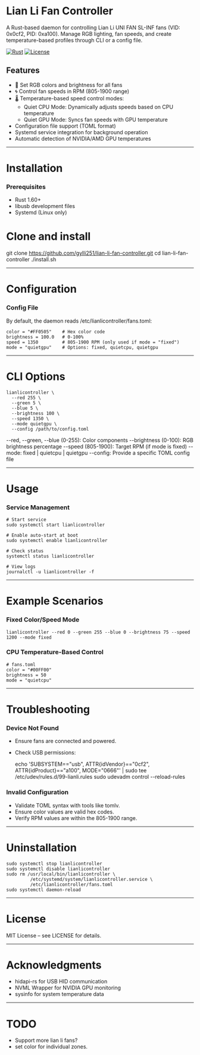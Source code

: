 # Lian Li Fan Controller

A Rust-based daemon for controlling Lian Li UNI FAN SL-INF fans (VID: 0x0cf2, PID: 0xa100). Manage RGB lighting, fan speeds, and create temperature-based profiles through CLI or a config file.

[![Rust](https://img.shields.io/badge/Rust-1.60%2B-blue?logo=rust)](https://www.rust-lang.org/)
[![License](https://img.shields.io/badge/License-MIT-green.svg)](LICENSE)

## Features

- 🎨 Set RGB colors and brightness for all fans
- 🌀 Control fan speeds in RPM (805-1900 range)
- 🌡️ Temperature-based speed control modes:
  - Quiet CPU Mode: Dynamically adjusts speeds based on CPU temperature
  - Quiet GPU Mode: Syncs fan speeds with GPU temperature
- Configuration file support (TOML format)
- Systemd service integration for background operation
- Automatic detection of NVIDIA/AMD GPU temperatures

--------------------------------------------------

# Installation

### Prerequisites

- Rust 1.60+
- libusb development files
- Systemd (Linux only)

# Clone and install
git clone https://github.com/gylli251/lian-li-fan-controller.git
cd lian-li-fan-controller
./install.sh

--------------------------------------------------

# Configuration

### Config File

By default, the daemon reads /etc/lianlicontroller/fans.toml:

    color = "#FF0505"    # Hex color code
    brightness = 100.0   # 0-100%
    speed = 1350         # 805-1900 RPM (only used if mode = "fixed")
    mode = "quietgpu"    # Options: fixed, quietcpu, quietgpu


--------------------------------------------------

# CLI Options

    lianlicontroller \
      --red 255 \
      --green 5 \
      --blue 5 \
      --brightness 100 \
      --speed 1350 \
      --mode quietgpu \
      --config /path/to/config.toml

--red, --green, --blue (0-255): Color components
--brightness (0-100): RGB brightness percentage
--speed (805-1900): Target RPM (if mode is fixed)
--mode: fixed | quietcpu | quietgpu
--config: Provide a specific TOML config file

--------------------------------------------------

# Usage

### Service Management

    # Start service
    sudo systemctl start lianlicontroller

    # Enable auto-start at boot
    sudo systemctl enable lianlicontroller

    # Check status
    systemctl status lianlicontroller

    # View logs
    journalctl -u lianlicontroller -f

--------------------------------------------------

# Example Scenarios

### Fixed Color/Speed Mode

    lianlicontroller --red 0 --green 255 --blue 0 --brightness 75 --speed 1200 --mode fixed

### CPU Temperature-Based Control

    # fans.toml
    color = "#00FF00"
    brightness = 50
    mode = "quietcpu"

--------------------------------------------------

# Troubleshooting

### Device Not Found

- Ensure fans are connected and powered.
- Check USB permissions:

    echo 'SUBSYSTEM=="usb", ATTR{idVendor}=="0cf2", ATTR{idProduct}=="a100", MODE="0666"' | sudo tee /etc/udev/rules.d/99-lianli.rules
    sudo udevadm control --reload-rules

### Invalid Configuration

- Validate TOML syntax with tools like tomlv.
- Ensure color values are valid hex codes.
- Verify RPM values are within the 805-1900 range.

--------------------------------------------------

# Uninstallation

    sudo systemctl stop lianlicontroller
    sudo systemctl disable lianlicontroller
    sudo rm /usr/local/bin/lianlicontroller \
             /etc/systemd/system/lianlicontroller.service \
             /etc/lianlicontroller/fans.toml
    sudo systemctl daemon-reload

--------------------------------------------------

# License

MIT License – see LICENSE for details.

--------------------------------------------------

# Acknowledgments

- hidapi-rs for USB HID communication
- NVML Wrapper for NVIDIA GPU monitoring
- sysinfo for system temperature data

--------------------------------------------------

# TODO

- Support more lian li fans?
- set color for individual zones.

